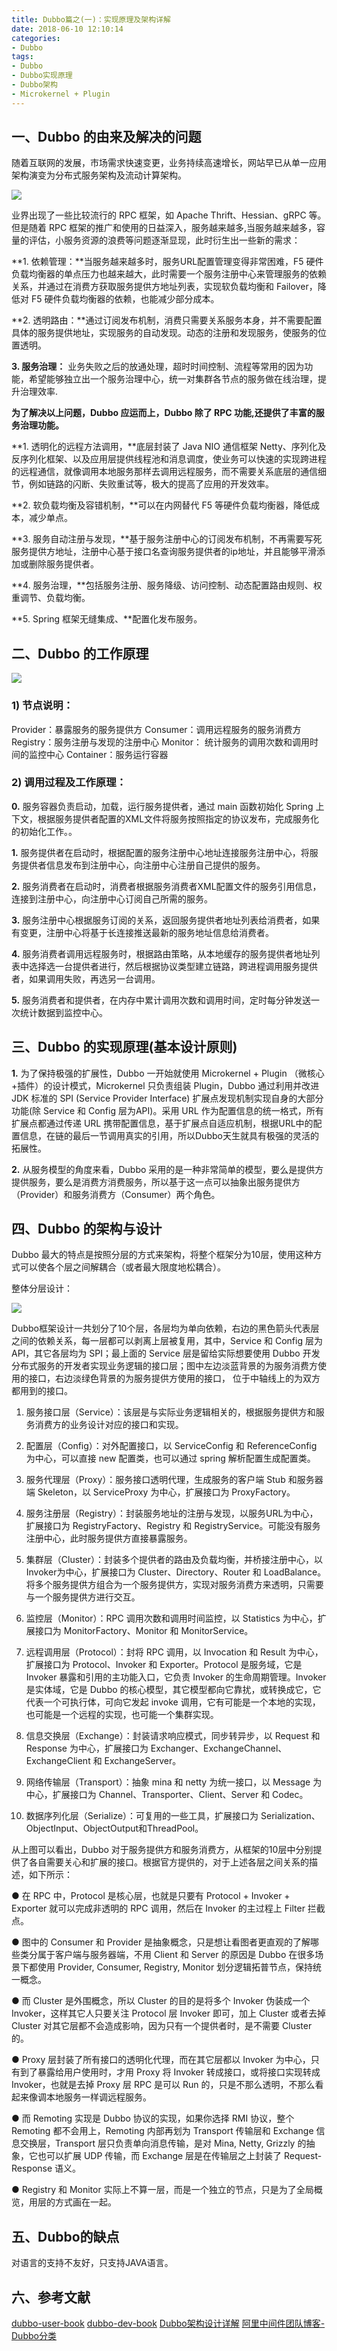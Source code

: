 ```yaml
---
title: Dubbo篇之(一)：实现原理及架构详解
date: 2018-06-10 12:10:14
categories:
- Dubbo
tags:
- Dubbo
- Dubbo实现原理
- Dubbo架构
- Microkernel + Plugin
---
```



## 一、Dubbo 的由来及解决的问题

随着互联网的发展，市场需求快速变更，业务持续高速增长，网站早已从单一应用架构演变为分布式服务架构及流动计算架构。

![](/images/2018061001.png)

业界出现了一些比较流行的 RPC 框架，如 Apache Thrift、Hessian、gRPC 等。但是随着 RPC 框架的推广和使用的日益深入，服务越来越多,当服务越来越多，容量的评估，小服务资源的浪费等问题逐渐显现，此时衍生出一些新的需求：

**1. 依赖管理：**当服务越来越多时，服务URL配置管理变得非常困难，F5 硬件负载均衡器的单点压力也越来越大，此时需要一个服务注册中心来管理服务的依赖关系，并通过在消费方获取服务提供方地址列表，实现软负载均衡和 Failover，降低对 F5 硬件负载均衡器的依赖，也能减少部分成本。

**2. 透明路由：**通过订阅发布机制，消费只需要关系服务本身，并不需要配置具体的服务提供地址，实现服务的自动发现。动态的注册和发现服务，使服务的位置透明。

**3. 服务治理：** 业务失败之后的放通处理，超时时间控制、流程等常用的因为功能，希望能够独立出一个服务治理中心，统一对集群各节点的服务做在线治理，提升治理效率.

**为了解决以上问题，Dubbo 应运而上，Dubbo 除了 RPC 功能,还提供了丰富的服务治理功能。**

**1. 透明化的远程方法调用，**底层封装了 Java NIO 通信框架 Netty、序列化及反序列化框架、以及应用层提供线程池和消息调度，使业务可以快速的实现跨进程的远程通信，就像调用本地服务那样去调用远程服务，而不需要关系底层的通信细节，例如链路的闪断、失败重试等，极大的提高了应用的开发效率。

**2. 软负载均衡及容错机制，**可以在内网替代 F5 等硬件负载均衡器，降低成本，减少单点。

**3. 服务自动注册与发现，**基于服务注册中心的订阅发布机制，不再需要写死服务提供方地址，注册中心基于接口名查询服务提供者的ip地址，并且能够平滑添加或删除服务提供者。 

**4. 服务治理，**包括服务注册、服务降级、访问控制、动态配置路由规则、权重调节、负载均衡。

**5. Spring 框架无缝集成、**配置化发布服务。



## 二、Dubbo 的工作原理


![](/images/2018061002.png)


### 1) 节点说明：

Provider：暴露服务的服务提供方
Consumer：调用远程服务的服务消费方
Registry：服务注册与发现的注册中心
Monitor： 统计服务的调用次数和调用时间的监控中心
Container：服务运行容器


### 2) 调用过程及工作原理：

**0.** 服务容器负责启动，加载，运行服务提供者，通过 main 函数初始化 Spring 上下文，根据服务提供者配置的XML文件将服务按照指定的协议发布，完成服务化的初始化工作。。

**1.** 服务提供者在启动时，根据配置的服务注册中心地址连接服务注册中心，将服务提供者信息发布到注册中心，向注册中心注册自己提供的服务。


**2.** 服务消费者在启动时，消费者根据服务消费者XML配置文件的服务引用信息，连接到注册中心，向注册中心订阅自己所需的服务。

**3.** 服务注册中心根据服务订阅的关系，返回服务提供者地址列表给消费者，如果有变更，注册中心将基于长连接推送最新的服务地址信息给消费者。

**4.** 服务消费者调用远程服务时，根据路由策略，从本地缓存的服务提供者地址列表中选择选一台提供者进行，然后根据协议类型建立链路，跨进程调用服务提供者，如果调用失败，再选另一台调用。

**5.** 服务消费者和提供者，在内存中累计调用次数和调用时间，定时每分钟发送一次统计数据到监控中心。


## 三、Dubbo 的实现原理(基本设计原则)

**1.** 为了保持极强的扩展性，Dubbo 一开始就使用 Microkernel + Plugin （微核心+插件）的设计模式，Microkernel 只负责组装 Plugin，Dubbo 通过利用并改进JDK 标准的 SPI (Service Provider Interface) 扩展点发现机制实现自身的大部分功能(除 Service 和 Config 层为API)。采用 URL 作为配置信息的统一格式，所有扩展点都通过传递 URL 携带配置信息，基于扩展点自适应机制，根据URL中的配置信息，在链的最后一节调用真实的引用，所以Dubbo天生就具有极强的灵活的拓展性。

**2.** 从服务模型的角度来看，Dubbo 采用的是一种非常简单的模型，要么是提供方提供服务，要么是消费方消费服务，所以基于这一点可以抽象出服务提供方（Provider）和服务消费方（Consumer）两个角色。


## 四、Dubbo 的架构与设计

Dubbo 最大的特点是按照分层的方式来架构，将整个框架分为10层，使用这种方式可以使各个层之间解耦合（或者最大限度地松耦合）。

整体分层设计：

![](/images/2018061003.png)

Dubbo框架设计一共划分了10个层，各层均为单向依赖，右边的黑色箭头代表层之间的依赖关系，每一层都可以剥离上层被复用，其中，Service 和 Config 层为 API，其它各层均为 SPI；最上面的 Service 层是留给实际想要使用 Dubbo 开发分布式服务的开发者实现业务逻辑的接口层；图中左边淡蓝背景的为服务消费方使用的接口，右边淡绿色背景的为服务提供方使用的接口， 位于中轴线上的为双方都用到的接口。

  1. 服务接口层（Service）：该层是与实际业务逻辑相关的，根据服务提供方和服务消费方的业务设计对应的接口和实现。

  2. 配置层（Config）：对外配置接口，以 ServiceConfig 和 ReferenceConfig 为中心，可以直接 new 配置类，也可以通过 spring 解析配置生成配置类。

  3. 服务代理层（Proxy）：服务接口透明代理，生成服务的客户端 Stub 和服务器端 Skeleton，以 ServiceProxy 为中心，扩展接口为 ProxyFactory。

  4. 服务注册层（Registry）：封装服务地址的注册与发现，以服务URL为中心，扩展接口为 RegistryFactory、Registry 和 RegistryService。可能没有服务注册中心，此时服务提供方直接暴露服务。

  5. 集群层（Cluster）：封装多个提供者的路由及负载均衡，并桥接注册中心，以Invoker为中心，扩展接口为 Cluster、Directory、Router 和 LoadBalance。将多个服务提供方组合为一个服务提供方，实现对服务消费方来透明，只需要与一个服务提供方进行交互。

  6. 监控层（Monitor）：RPC 调用次数和调用时间监控，以 Statistics 为中心，扩展接口为 MonitorFactory、Monitor 和 MonitorService。

  7. 远程调用层（Protocol）：封将 RPC 调用，以 Invocation 和 Result 为中心，扩展接口为 Protocol、Invoker 和 Exporter。Protocol 是服务域，它是 Invoker 暴露和引用的主功能入口，它负责 Invoker  的生命周期管理。Invoker 是实体域，它是 Dubbo 的核心模型，其它模型都向它靠扰，或转换成它，它代表一个可执行体，可向它发起 invoke 调用，它有可能是一个本地的实现，也可能是一个远程的实现，也可能一个集群实现。

  8. 信息交换层（Exchange）：封装请求响应模式，同步转异步，以 Request 和 Response 为中心，扩展接口为 Exchanger、ExchangeChannel、ExchangeClient 和 ExchangeServer。

  9. 网络传输层（Transport）：抽象 mina 和 netty 为统一接口，以 Message 为中心，扩展接口为 Channel、Transporter、Client、Server 和 Codec。

  10. 数据序列化层（Serialize）：可复用的一些工具，扩展接口为 Serialization、 ObjectInput、ObjectOutput和ThreadPool。


从上图可以看出，Dubbo 对于服务提供方和服务消费方，从框架的10层中分别提供了各自需要关心和扩展的接口。根据官方提供的，对于上述各层之间关系的描述，如下所示：

  ● 在 RPC 中，Protocol 是核心层，也就是只要有 Protocol + Invoker + Exporter 就可以完成非透明的 RPC 调用，然后在 Invoker 的主过程上 Filter 拦截点。

  ● 图中的 Consumer 和 Provider 是抽象概念，只是想让看图者更直观的了解哪些类分属于客户端与服务器端，不用 Client 和 Server 的原因是 Dubbo 在很多场景下都使用 Provider, Consumer, Registry, Monitor 划分逻辑拓普节点，保持统一概念。

  ● 而 Cluster 是外围概念，所以 Cluster 的目的是将多个 Invoker 伪装成一个 Invoker，这样其它人只要关注 Protocol 层 Invoker 即可，加上 Cluster 或者去掉 Cluster 对其它层都不会造成影响，因为只有一个提供者时，是不需要 Cluster 的。

  ● Proxy 层封装了所有接口的透明化代理，而在其它层都以 Invoker 为中心，只有到了暴露给用户使用时，才用 Proxy 将 Invoker 转成接口，或将接口实现转成 Invoker，也就是去掉 Proxy 层 RPC 是可以 Run 的，只是不那么透明，不那么看起来像调本地服务一样调远程服务。

  ● 而 Remoting 实现是 Dubbo 协议的实现，如果你选择 RMI 协议，整个 Remoting 都不会用上，Remoting 内部再划为 Transport 传输层和 Exchange 信息交换层，Transport 层只负责单向消息传输，是对 Mina, Netty, Grizzly 的抽象，它也可以扩展 UDP 传输，而 Exchange 层是在传输层之上封装了 Request-Response 语义。

  ● Registry 和 Monitor 实际上不算一层，而是一个独立的节点，只是为了全局概览，用层的方式画在一起。


## 五、Dubbo的缺点

对语言的支持不友好，只支持JAVA语言。




## 六、参考文献
[dubbo-user-book](http://dubbo.apache.org/books/dubbo-user-book/)
[dubbo-dev-book](http://dubbo.apache.org/books/dubbo-dev-book/)
[Dubbo架构设计详解](http://shiyanjun.cn/archives/325.html)
[阿里中间件团队博客-Dubbo分类](http://jm.taobao.org/categories/Dubbo/)
